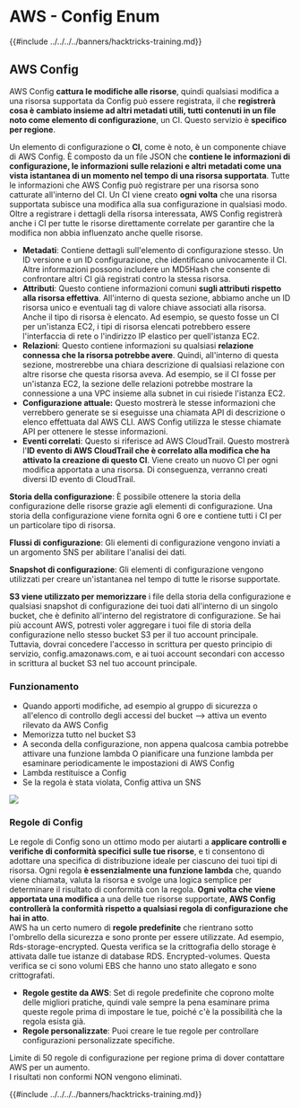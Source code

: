 # AWS - Config Enum

{{#include ../../../../banners/hacktricks-training.md}}

## AWS Config

AWS Config **cattura le modifiche alle risorse**, quindi qualsiasi modifica a una risorsa supportata da Config può essere registrata, il che **registrerà cosa è cambiato insieme ad altri metadati utili, tutti contenuti in un file noto come elemento di configurazione**, un CI. Questo servizio è **specifico per regione**.

Un elemento di configurazione o **CI**, come è noto, è un componente chiave di AWS Config. È composto da un file JSON che **contiene le informazioni di configurazione, le informazioni sulle relazioni e altri metadati come una vista istantanea di un momento nel tempo di una risorsa supportata**. Tutte le informazioni che AWS Config può registrare per una risorsa sono catturate all'interno del CI. Un CI viene creato **ogni volta** che una risorsa supportata subisce una modifica alla sua configurazione in qualsiasi modo. Oltre a registrare i dettagli della risorsa interessata, AWS Config registrerà anche i CI per tutte le risorse direttamente correlate per garantire che la modifica non abbia influenzato anche quelle risorse.

- **Metadati**: Contiene dettagli sull'elemento di configurazione stesso. Un ID versione e un ID configurazione, che identificano univocamente il CI. Altre informazioni possono includere un MD5Hash che consente di confrontare altri CI già registrati contro la stessa risorsa.
- **Attributi**: Questo contiene informazioni comuni **sugli attributi rispetto alla risorsa effettiva**. All'interno di questa sezione, abbiamo anche un ID risorsa unico e eventuali tag di valore chiave associati alla risorsa. Anche il tipo di risorsa è elencato. Ad esempio, se questo fosse un CI per un'istanza EC2, i tipi di risorsa elencati potrebbero essere l'interfaccia di rete o l'indirizzo IP elastico per quell'istanza EC2.
- **Relazioni**: Questo contiene informazioni su qualsiasi **relazione connessa che la risorsa potrebbe avere**. Quindi, all'interno di questa sezione, mostrerebbe una chiara descrizione di qualsiasi relazione con altre risorse che questa risorsa aveva. Ad esempio, se il CI fosse per un'istanza EC2, la sezione delle relazioni potrebbe mostrare la connessione a una VPC insieme alla subnet in cui risiede l'istanza EC2.
- **Configurazione attuale:** Questo mostrerà le stesse informazioni che verrebbero generate se si eseguisse una chiamata API di descrizione o elenco effettuata dal AWS CLI. AWS Config utilizza le stesse chiamate API per ottenere le stesse informazioni.
- **Eventi correlati**: Questo si riferisce ad AWS CloudTrail. Questo mostrerà l'**ID evento di AWS CloudTrail che è correlato alla modifica che ha attivato la creazione di questo CI**. Viene creato un nuovo CI per ogni modifica apportata a una risorsa. Di conseguenza, verranno creati diversi ID evento di CloudTrail.

**Storia della configurazione**: È possibile ottenere la storia della configurazione delle risorse grazie agli elementi di configurazione. Una storia della configurazione viene fornita ogni 6 ore e contiene tutti i CI per un particolare tipo di risorsa.

**Flussi di configurazione**: Gli elementi di configurazione vengono inviati a un argomento SNS per abilitare l'analisi dei dati.

**Snapshot di configurazione**: Gli elementi di configurazione vengono utilizzati per creare un'istantanea nel tempo di tutte le risorse supportate.

**S3 viene utilizzato per memorizzare** i file della storia della configurazione e qualsiasi snapshot di configurazione dei tuoi dati all'interno di un singolo bucket, che è definito all'interno del registratore di configurazione. Se hai più account AWS, potresti voler aggregare i tuoi file di storia della configurazione nello stesso bucket S3 per il tuo account principale. Tuttavia, dovrai concedere l'accesso in scrittura per questo principio di servizio, config.amazonaws.com, e ai tuoi account secondari con accesso in scrittura al bucket S3 nel tuo account principale.

### Funzionamento

- Quando apporti modifiche, ad esempio al gruppo di sicurezza o all'elenco di controllo degli accessi del bucket —> attiva un evento rilevato da AWS Config
- Memorizza tutto nel bucket S3
- A seconda della configurazione, non appena qualcosa cambia potrebbe attivare una funzione lambda O pianificare una funzione lambda per esaminare periodicamente le impostazioni di AWS Config
- Lambda restituisce a Config
- Se la regola è stata violata, Config attiva un SNS

![](<../../../../images/image (126).png>)

### Regole di Config

Le regole di Config sono un ottimo modo per aiutarti a **applicare controlli e verifiche di conformità specifici** **sulle tue risorse**, e ti consentono di adottare una specifica di distribuzione ideale per ciascuno dei tuoi tipi di risorsa. Ogni regola **è essenzialmente una funzione lambda** che, quando viene chiamata, valuta la risorsa e svolge una logica semplice per determinare il risultato di conformità con la regola. **Ogni volta che viene apportata una modifica** a una delle tue risorse supportate, **AWS Config controllerà la conformità rispetto a qualsiasi regola di configurazione che hai in atto**.\
AWS ha un certo numero di **regole predefinite** che rientrano sotto l'ombrello della sicurezza e sono pronte per essere utilizzate. Ad esempio, Rds-storage-encrypted. Questa verifica se la crittografia dello storage è attivata dalle tue istanze di database RDS. Encrypted-volumes. Questa verifica se ci sono volumi EBS che hanno uno stato allegato e sono crittografati.

- **Regole gestite da AWS**: Set di regole predefinite che coprono molte delle migliori pratiche, quindi vale sempre la pena esaminare prima queste regole prima di impostare le tue, poiché c'è la possibilità che la regola esista già.
- **Regole personalizzate**: Puoi creare le tue regole per controllare configurazioni personalizzate specifiche.

Limite di 50 regole di configurazione per regione prima di dover contattare AWS per un aumento.\
I risultati non conformi NON vengono eliminati.

{{#include ../../../../banners/hacktricks-training.md}}
